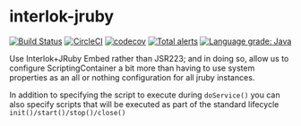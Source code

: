 # interlok-jruby 

[![Build Status](https://travis-ci.org/adaptris/interlok-jruby.svg?branch=develop)](https://travis-ci.org/adaptris/interlok-jruby) [![CircleCI](https://circleci.com/gh/adaptris/interlok-jruby/tree/develop.svg?style=svg)](https://circleci.com/gh/adaptris/interlok-jruby/tree/develop) [![codecov](https://codecov.io/gh/adaptris/interlok-jruby/branch/develop/graph/badge.svg)](https://codecov.io/gh/adaptris/interlok-jruby) [![Total alerts](https://img.shields.io/lgtm/alerts/g/adaptris/interlok-jruby.svg?logo=lgtm&logoWidth=18)](https://lgtm.com/projects/g/adaptris/interlok-jruby/alerts/) [![Language grade: Java](https://img.shields.io/lgtm/grade/java/g/adaptris/interlok-jruby.svg?logo=lgtm&logoWidth=18)](https://lgtm.com/projects/g/adaptris/interlok-jruby/context:java) 

Use Interlok+JRuby Embed rather than JSR223; and in doing so, allow us to configure ScriptingContainer a bit more than having to use system properties as an all or nothing configuration for all jruby instances.

In addition to specifying the script to execute during `doService()` you can also specify scripts that will be executed as part of
the standard lifecycle `init()/start()/stop()/close()`
